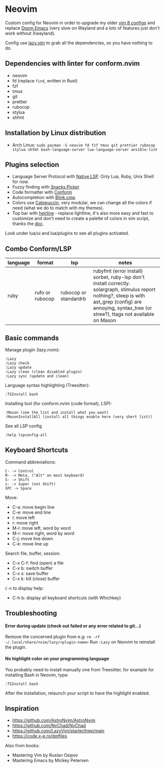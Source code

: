 # Neovim

Custom config for Neovim in order to upgrade my older
[vim 8 configs](https://github.com/szorfein/dotfiles/tree/main/vim) and replace
[Doom Emacs](https://github.com/doomemacs/doomemacs) (very slow on Wayland and a
lots of features just don't work without Xwayland).

Config use [lazy.vim](https://lazy.folke.io/) to grab all the dependencies, so
you have nothing to do.

## Dependencies with linter for conform.nvim

- neovim
- fd (replace `find`, written in Rust)
- fzf
- tmux
- git
- prettier
- rubocop
- stylua
- shfmt

## Installation by Linux distribution

- Arch Linux:
  `sudo pacman -S neovim fd fzf tmux git prettier rubocop stylua shfmt bash-language-server lua-language-server ansible-lint`

## Plugins selection

- Language Server Protocol with [Native LSP](https://github.com/neovim/nvim-lspconfig). Only Lua, Ruby, Unix Shell for now.
- Fuzzy finding with [Snacks Picker](https://github.com/folke/snacks.nvim/blob/main/docs/picker.md)
- Code formatter with [Conform](https://github.com/stevearc/conform.nvim)
- Autocompletion with [Blink.cmp](https://github.com/Saghen/blink.cmp)
- Colors use [Catppuccin](https://github.com/catppuccin/nvim), very
  modular, we can change all the colors if need (what we do to match with my
  themes).
- Top bar with [heirline](https://github.com/rebelot/heirline.nvim) - replace lightline, it's also more easy and fast to customize and don't need to create a palette of colors in vim script, thanks the [doc](https://github.com/rebelot/heirline.nvim/blob/master/cookbook.md).

Look under lua/ui and lua/plugins to see all plugins activated.

## Combo Conform/LSP

| language | format | lsp | notes |
|---|---|---|---|
| ruby | rufo or rubocop | rubocop or standardrb | rubyfmt (error install) sorbet, ruby-lsp don't install correctly. solargraph, stimulus report nothing?, steep is with ast_grep (config) are annoying, syntax_tree (or stree?), ttags not available on Mason|

## Basic commands

Manage plugin (lazy.nvim):

    :Lazy
    :Lazy check
    :Lazy update
    :Lazy clean (clean disabled plugin)
    :Lazy sync (update and clean)

Language syntax highlighting (Treesitter):

    :TSInstall bash

Installing tool (for conform.nvim (code format), LSP):

    :Mason (see the list and install what you want)
    :MasonInstallAll (install all things enable here (very short list))

See all LSP config

    :help lspconfig-all

## Keyboard Shortcuts

Command abbreviations:

    C- -> Control
    M- -> Meta, ("Alt" on most keyboard)
    S- -> Shift
    s- -> Super (not Shift)
    SPC -> Space

Move:

- C-a: move begin line
- C-e: move end line
- l: move left
- r: move right
- M-l: move left, word by word
- M-r: move right, word by word
- C-j: move line down
- C-k: move line up

Search file, buffer, session:

- C-x C-f: find (open) a file
- C-x b: switch buffer
- C-x s: save buffer
- C-x k: kill (close) buffer

`C-h` to display help:

- C-h b: display all keyboard shortcuts (with Whichkey)

## Troubleshooting

#### Error during update (check out failed or any error related to git...)

Remove the concerned plugin from e.g:
`rm -rf ~/.local/share/nvim/lazy/<plugin-name>` Run `:Lazy` on Neovim to reinstall
the plugin.

#### No highlight color on your programming language

You probably need to install manually one from Treesitter, for example for
installing Bash in Neovim, type:

    :TSInstall bash

After the installation, relaunch your script to have the highlight enabled.

## Inspiration

- https://github.com/AstroNvim/AstroNvim
- https://github.com/NvChad/NvChad
- https://github.com/LazyVim/starter/tree/main
- https://code.x-e.ro/dotfiles

Also from books:

- Mastering Vim by Ruslan Osipov
- Mastering Emacs by Mickey Petersen
